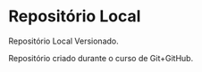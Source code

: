 # Repositório Local
 Repositório Local Versionado.
 
 Repositório criado durante o curso de Git+GitHub.